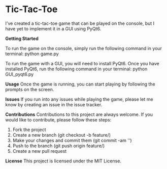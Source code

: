 # Tic-Tac-Toe
I've created a tic-tac-toe game that can be played on the console, but I have yet to implement it in a GUI using PyQt6.

**Getting Started**

To run the game on the console, simply run the following command in your terminal:
python game.py

To run the game with a GUI, you will need to install PyQt6. Once you have installed PyQt6, run the following command in your terminal:
python GUI_pyqt6.py

**Usage**
Once the game is running, you can start playing by following the prompts on the screen.

**Issues**
If you run into any issues while playing the game, please let me know by creating an issue in the issue tracker.

**Contributions**
Contributions to this project are always welcome. If you would like to contribute, please follow these steps:
1. Fork the project
2. Create a new branch (git checkout -b feature/<feature-name>)
3. Make your changes and commit them (git commit -am '<commit-message>')
4. Push to the branch (git push origin feature/<feature-name>)
5. Create a new pull request

**License**
This project is licensed under the MIT License.
